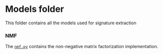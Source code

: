 # Models folder

This folder contains all the models used for signature extraction

### NMF

The [`nmf.py`](nmf.py) contains the non-negative matrix factorization implementation. 